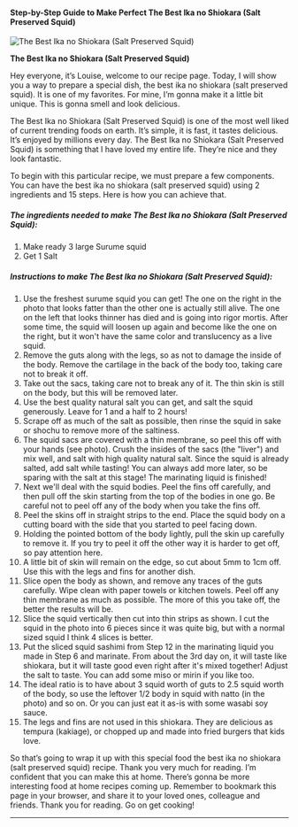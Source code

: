             

#### Step-by-Step Guide to Make Perfect The Best Ika no Shiokara (Salt Preserved Squid)

![The Best Ika no Shiokara (Salt Preserved Squid)](https://img-global.cpcdn.com/recipes/5554848536723456/751x532cq70/the-best-ika-no-shiokara-salt-preserved-squid-recipe-main-photo.jpg)

**The Best Ika no Shiokara (Salt Preserved Squid)**

Hey everyone, it’s Louise, welcome to our recipe page. Today, I will show you a way to prepare a special dish, the best ika no shiokara (salt preserved squid). It is one of my favorites. For mine, I’m gonna make it a little bit unique. This is gonna smell and look delicious.

The Best Ika no Shiokara (Salt Preserved Squid) is one of the most well liked of current trending foods on earth. It’s simple, it is fast, it tastes delicious. It’s enjoyed by millions every day. The Best Ika no Shiokara (Salt Preserved Squid) is something that I have loved my entire life. They’re nice and they look fantastic.

To begin with this particular recipe, we must prepare a few components. You can have the best ika no shiokara (salt preserved squid) using 2 ingredients and 15 steps. Here is how you can achieve that.

##### The ingredients needed to make The Best Ika no Shiokara (Salt Preserved Squid):

1.  Make ready 3 large Surume squid
2.  Get 1 Salt

##### Instructions to make The Best Ika no Shiokara (Salt Preserved Squid):

1.  Use the freshest surume squid you can get! The one on the right in the photo that looks fatter than the other one is actually still alive. The one on the left that looks thinner has died and is going into rigor mortis. After some time, the squid will loosen up again and become like the one on the right, but it won't have the same color and translucency as a live squid.
2.  Remove the guts along with the legs, so as not to damage the inside of the body. Remove the cartilage in the back of the body too, taking care not to break it off.
3.  Take out the sacs, taking care not to break any of it. The thin skin is still on the body, but this will be removed later.
4.  Use the best quality natural salt you can get, and salt the squid generously. Leave for 1 and a half to 2 hours!
5.  Scrape off as much of the salt as possible, then rinse the squid in sake or shochu to remove more of the saltiness.
6.  The squid sacs are covered with a thin membrane, so peel this off with your hands (see photo). Crush the insides of the sacs (the "liver") and mix well, and salt with high quality natural salt. Since the squid is already salted, add salt while tasting! You can always add more later, so be sparing with the salt at this stage! The marinating liquid is finished!
7.  Next we'll deal with the squid bodies. Peel the fins off carefully, and then pull off the skin starting from the top of the bodies in one go. Be careful not to peel off any of the body when you take the fins off.
8.  Peel the skins off in straight strips to the end. Place the squid body on a cutting board with the side that you started to peel facing down.
9.  Holding the pointed bottom of the body lightly, pull the skin up carefully to remove it. If you try to peel it off the other way it is harder to get off, so pay attention here.
10.  A little bit of skin will remain on the edge, so cut about 5mm to 1cm off. Use this with the legs and fins for another dish.
11.  Slice open the body as shown, and remove any traces of the guts carefully. Wipe clean with paper towels or kitchen towels. Peel off any thin membrane as much as possible. The more of this you take off, the better the results will be.
12.  Slice the squid vertically then cut into thin strips as shown. I cut the squid in the photo into 6 pieces since it was quite big, but with a normal sized squid I think 4 slices is better.
13.  Put the sliced squid sashimi from Step 12 in the marinating liquid you made in Step 6 and marinate. From about the 3rd day on, it will taste like shiokara, but it will taste good even right after it's mixed together! Adjust the salt to taste. You can add some miso or mirin if you like too.
14.  The ideal ratio is to have about 3 squid worth of guts to 2.5 squid worth of the body, so use the leftover 1/2 body in squid with natto (in the photo) and so on. Or you can just eat it as-is with some wasabi soy sauce.
15.  The legs and fins are not used in this shiokara. They are delicious as tempura (kakiage), or chopped up and made into fried burgers that kids love.

So that’s going to wrap it up with this special food the best ika no shiokara (salt preserved squid) recipe. Thank you very much for reading. I’m confident that you can make this at home. There’s gonna be more interesting food at home recipes coming up. Remember to bookmark this page in your browser, and share it to your loved ones, colleague and friends. Thank you for reading. Go on get cooking!

* * *
